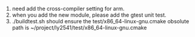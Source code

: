1. need add the cross-compiler setting for arm.
2. when you add the new module, please add the gtest unit test.
3. ./buildtest.sh should ensure the test/x86_64-linux-gnu.cmake obsolute path is ~/project/ly2541/test/x86_64-linux-gnu.cmake
